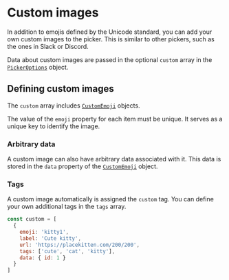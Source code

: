 # Custom images

In addition to emojis defined by the Unicode standard, you can add your own custom images to the picker. This is similar to other pickers, such as the ones in Slack or Discord.

Data about custom images are passed in the optional `custom` array in the [`PickerOptions`](../api/types/picker-options) object.

## Defining custom images

The `custom` array includes [`CustomEmoji`](../api/types/custom-emoji) objects.

The value of the `emoji` property for each item must be unique. It serves as a unique key to identify the image.

### Arbitrary data

A custom image can also have arbitrary data associated with it. This data is stored in the `data` property of the [`CustomEmoji`](../api/types/custom-emoji) object.

### Tags

A custom image automatically is assigned the `custom` tag. You can define your own additional tags in the `tags` array.

```javascript
const custom = [
  { 
    emoji: 'kitty1', 
    label: 'Cute kitty', 
    url: 'https://placekitten.com/200/200', 
    tags: ['cute', 'cat', 'kitty'],
    data: { id: 1 }
  }
]
```